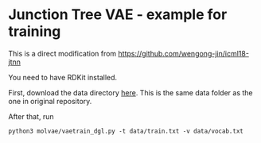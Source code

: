 Junction Tree VAE - example for training
===

This is a direct modification from https://github.com/wengong-jin/icml18-jtnn

You need to have RDKit installed.

First, download the data directory [here](https://www.dropbox.com/sh/ypxnoqd38kf6ix4/AABKHIZ93DKp1vAoGtJRSj1va?dl=0).  This is the same data folder as the one in original repository.

After that, run
```
python3 molvae/vaetrain_dgl.py -t data/train.txt -v data/vocab.txt
```
